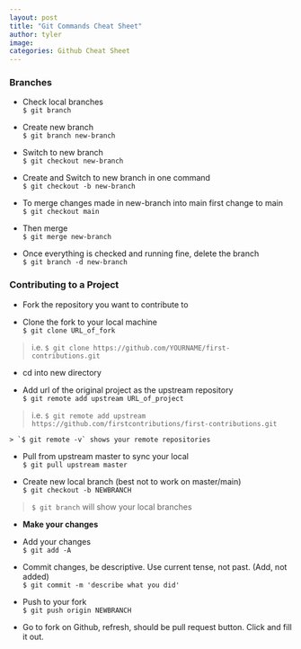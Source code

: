 ```yaml
---
layout: post
title: "Git Commands Cheat Sheet"
author: tyler
image:
categories: Github Cheat Sheet
---
```

### Branches

- Check local branches   
	`$ git branch`

- Create new branch  
	`$ git branch new-branch`

- Switch to new branch  
	`$ git checkout new-branch`

- Create and Switch to new branch in one command  
	`$ git checkout -b new-branch`

- To merge changes made in new-branch into main first change to main  
	`$ git checkout main`

- Then merge  
	`$ git merge new-branch`

- Once everything is checked and running fine, delete the branch  
	`$ git branch -d new-branch`	

### Contributing to a Project

- Fork the repository you want to contribute to

- Clone the fork to your local machine  
	`$ git clone URL_of_fork`  
> i.e. `$ git clone https://github.com/YOURNAME/first-contributions.git`

- cd into new directory

- Add url of the original project as the upstream repository  
	`$ git remote add upstream URL_of_project`  
> i.e. `$ git remote add upstream https://github.com/firstcontributions/first-contributions.git`  

    > `$ git remote -v` shows your remote repositories

- Pull from upstream master to sync your local  
	`$ git pull upstream master`

- Create new local branch (best not to work on master/main)  
	`$ git checkout -b NEWBRANCH`  
> `$ git branch` will show your local branches 

- **Make your changes**

- Add your changes   
	`$ git add -A`

- Commit changes, be descriptive. Use current tense, not past. (Add, not added)  
	`$ git commit -m 'describe what you did'`

- Push to your fork  
	`$ git push origin NEWBRANCH`

- Go to fork on Github, refresh, should be pull request button. Click and fill it out.   


